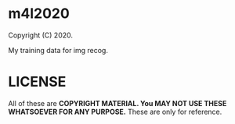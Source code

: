 # m4l2020
Copyright (C) 2020.

My training data for img recog.

# LICENSE
All of these are **COPYRIGHT MATERIAL. You MAY NOT USE THESE WHATSOEVER FOR ANY PURPOSE.** These are only for reference.
